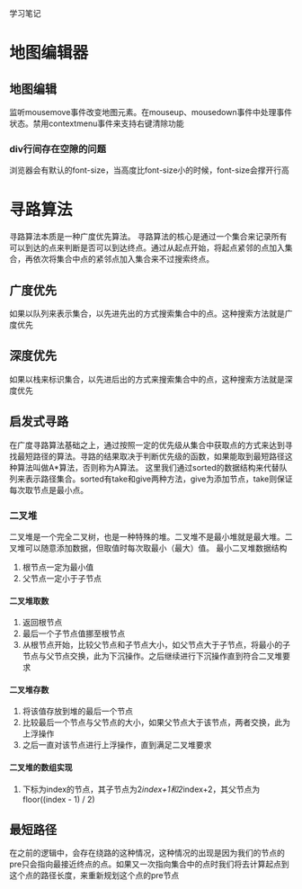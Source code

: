 学习笔记
# 地图编辑器
## 地图编辑
  监听mousemove事件改变地图元素。在mouseup、mousedown事件中处理事件状态。禁用contextmenu事件来支持右键清除功能
### div行间存在空隙的问题
  浏览器会有默认的font-size，当高度比font-size小的时候，font-size会撑开行高
# 寻路算法
  寻路算法本质是一种广度优先算法。
  寻路算法的核心是通过一个集合来记录所有可以到达的点来判断是否可以到达终点。通过从起点开始，将起点紧邻的点加入集合，再依次将集合中点的紧邻点加入集合来不过搜索终点。
## 广度优先
  如果以队列来表示集合，以先进先出的方式搜索集合中的点。这种搜索方法就是广度优先
## 深度优先
  如果以栈来标识集合，以先进后出的方式来搜索集合中的点，这种搜索方法就是深度优先
## 启发式寻路
  在广度寻路算法基础之上，通过按照一定的优先级从集合中获取点的方式来达到寻找最短路径的算法。寻路的结果取决于判断优先级的函数，如果能取到最短路径这种算法叫做A*算法，否则称为A算法。
  这里我们通过sorted的数据结构来代替队列来表示路径集合。sorted有take和give两种方法，give为添加节点，take则保证每次取节点是最小点。
### 二叉堆
  二叉堆是一个完全二叉树，也是一种特殊的堆。二叉堆不是最小堆就是最大堆。二叉堆可以随意添加数据，但取值时每次取最小（最大）值。
  最小二叉堆数据结构
  1. 根节点一定为最小值
  2. 父节点一定小于子节点
#### 二叉堆取数
 1. 返回根节点
 2. 最后一个子节点值挪至根节点
 3. 从根节点开始，比较父节点和子节点大小，如父节点大于子节点，将最小的子节点与父节点交换，此为下沉操作。之后继续进行下沉操作直到符合二叉堆要求
 #### 二叉堆存数
 1. 将该值存放到堆的最后一个节点
 2. 比较最后一个节点与父节点的大小，如果父节点大于该节点，两者交换，此为上浮操作
 3. 之后一直对该节点进行上浮操作，直到满足二叉堆要求
 #### 二叉堆的数组实现
 1. 下标为index的节点，其子节点为2*index+1和2*index+2，其父节点为floor((index - 1) / 2)
## 最短路径
 在之前的逻辑中，会存在绕路的这种情况，这种情况的出现是因为我们的节点的pre只会指向最接近终点的点。如果又一次指向集合中的点时我们将去计算起点到这个点的路径长度，来重新规划这个点的pre节点